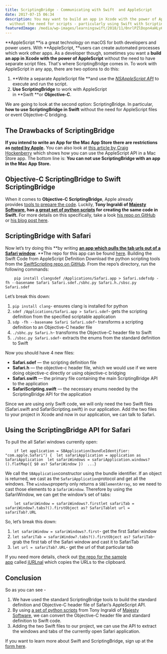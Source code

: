 ```yaml
---
title: ScriptingBridge - Communicating with Swift  and AppleScript
date: 2017-07-15 06:34
description: You may want to build an app in Xcode with the power of AppleScript and
  without the need for scripts - particularly using Swift with ScriptingBridge.
featuredImage: /media/wp-images/learningswift/2018/11/0nrlPZlDopn4aHLy6.png
---
```

**AppleScript **is a great technology on macOS for both developers and
power users. With **AppleScript, **users can create automated processes
which work other apps. As a developer though, sometimes you want
a **build an app in Xcode with the power of AppleScript** without the
need to have separate script files. That's where ScriptingBridge comes
in. To work with AppleScript in any app, there are two options to do
this:

1.  **Write a separate AppleScript file **and use the [*NSAppleScript
    API*](https://developer.apple.com/documentation/foundation/scripting_support)
    to execute and run the script.
2.  **Use ScriptingBridge** to work with AppleScript
    in **Swift **or **Objective-C**.

We are going to look at the second option: ScriptingBridge. In
particular, **how to use ScriptingBridge in Swift** without the need for
AppleScript files or event Objective-C bridging.

## The Drawbacks of ScriptingBridge

**If you intend to write an App for the Mac App Store there are
restrictions as **[**noted by
Apple**](https://developer.apple.com/library/content/qa/qa1888/_index.html)**.** You
can also look at [this article by Craig
Hockenberry](https://www.objc.io/issues/14-mac/sandbox-scripting/) which
shows how you can use the AppleScript API in a Mac Store app. The bottom
line is: **You can not use ScriptingBridge with an app in the Mac App
Store.**

## Objective-C ScriptingBridge to Swift ScriptingBridge

When it comes to **Objective-C ScriptingBridge**, Apple already
provides [tools to prepare the
code](https://developer.apple.com/library/content/documentation/Cocoa/Conceptual/ScriptingBridgeConcepts/UsingScriptingBridge/UsingScriptingBridge.html#//apple_ref/doc/uid/TP40006104-CH4-DontLinkElementID_12).
Luckily, **Tony Ingraldi of **[**Majesty
Software**](http://majestysoftware.com/)**, has **[**a great set of
python scripts**](https://github.com/tingraldi/SwiftScripting)** for
creating the same code in Swift.** For more details on this
specifically, take a look [his repo on
GitHub](https://github.com/tingraldi/SwiftScripting) or [his blog post
here](https://majestysoftware.wordpress.com/2015/03/31/swift-scripting-part-1/).

## ScriptingBridge with Safari

Now let’s try doing this **by writing **[**an app which pulls the tab
urls out of a Safari
window**](https://github.com/brightdigit/jURLnal)**. **The repo for this
app can be found [here](https://github.com/brightdigit/jURLnal).
Building the Swift Code from AppleScript Definition Download the python
scripting tools from the [SwiftScripting repo on
GitHub](https://github.com/tingraldi/SwiftScripting). From the repo’s
directory, run the following commands:
```
    pip install clangsdef /Applications/Safari.app > Safari.sdefsdp -fh --basename Safari Safari.sdef./sbhc.py Safari.h./sbsc.py Safari.sdef
```

Let’s break this down:

1.  `pip install clang`- ensures clang is installed for python
2.  `sdef /Applications/Safari.app > Safari.sdef`- gets the scripting
    definition from the specified scriptable application
3.  `sdp -fh --basename Safari Safari.sdef`- transforms a scripting
    definition to an Objective-C header file
4.  `./sbhc.py Safari.h`- transforms the Objective-C header file to
    Swift
5.  `./sbsc.py Safari.sdef`- extracts the enums from the standard
    definition to Swift

Now you should have 4 new files:

-   **Safari.sdef** — the scripting definition file
-   **Safari.h** — the objective-c header file, which we would use if we
    were doing objective-c directly or using objective-c bridging
-   **Safari.swift** — the primary file containing the main
    ScriptingBridge API to the application
-   **SafariScripting.swift** — the necessary enums needed by the
    ScriptingBridge API for the application

Since we are using only Swift code, we will only need the two Swift
files (Safari.swift and SafariScripting.swift) in our application. Add
the two files to your project in Xcode and now in our application, we
can talk to Safari.

## Using the ScriptingBridge API for Safari

To pull the all Safari windows currently open:
```
    if let application = SBApplication(bundleIdentifier: "com.apple.Safari") {  let safariApplication = application as SafariApplication  let safariWindows = safariApplication.windows?().flatMap({ $0 as? SafariWindow })  ...}
```

We call the `SBApplication`constructor using the bundle identifier. If
an object is returned, we cast as the `SafariApplication`protocol and
get all the windows. The `windows`property only returns
a `SBElementArray`, so we need to cast those elements to
a `SafariWindow`. Therefore by using the SafariWindow, we can get the
window’s set of tabs:
```
    let safariWindow = safariWindows?.firstlet safariTab = safariWindow?.tabs?().firstObject as? SafariTablet url = safariTab?.URL
```

So, let’s break this down:

1.  `let safariWindow = safariWindows?.first`- get the first Safari
    window
2.  `let safariTab = safariWindow?.tabs?().firstObject as? SafariTab`-
    grab the first tab of the Safari window and cast it to SafariTab
3.  `let url = safariTab?.URL`- get the url of that particular tab

If you need more details, check out [the repo for the sample
app](https://github.com/brightdigit/jURLnal) called [jURLnal](https://github.com/brightdigit/jURLnal)
which copies the URLs to the clipboard.

## Conclusion

So as you can see -

1.  We have used the standard ScriptingBridge tools to build the
    standard definition and Objective-C header file of Safari’s
    AppleScript API.
2.  By using [a set of python
    scripts](https://github.com/tingraldi/SwiftScripting) from Tony
    Ingraldi of [Majesty Software](http://majestysoftware.com/), we can
    convert the Objective-C header file and standard definition to Swift
    code.
3.  Adding the two Swift files to our project, we can use the API to
    extract the windows and tabs of the currently open Safari
    application.

If you want to learn more about Swift and ScriptingBridge, sign up at
the [form here](http://eepurl.com/dNQNAw).
